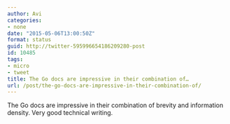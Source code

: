 ```yaml
---
author: Avi
categories:
- none
date: "2015-05-06T13:00:50Z"
format: status
guid: http://twitter-595996654186209280-post
id: 10485
tags:
- micro
- tweet
title: The Go docs are impressive in their combination of…
url: /post/the-go-docs-are-impressive-in-their-combination-of/
---
```

The Go docs are impressive in their combination of brevity and information density. Very good technical writing.